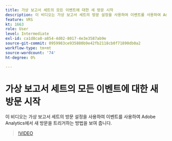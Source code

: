 ```yaml
---
title: 가상 보고서 세트의 모든 이벤트에 대한 새 방문 시작
description: 이 비디오는 가상 보고서 세트의 방문 설정을 사용하여 이벤트를 사용하여 Adobe Analytics에서 새 방문을 트리거하는 방법을 보여 줍니다.
feature: VRS
kt: 1663
role: User
level: Intermediate
exl-id: ca1d8ca8-a854-4d02-8017-4e3e3587ab9e
source-git-commit: 0959983ce935880b9e42fb2118cb0f71890db0a2
workflow-type: tm+mt
source-wordcount: '74'
ht-degree: 0%

---
```


# 가상 보고서 세트의 모든 이벤트에 대한 새 방문 시작

이 비디오는 가상 보고서 세트의 방문 설정을 사용하여 이벤트를 사용하여 Adobe Analytics에서 새 방문을 트리거하는 방법을 보여 줍니다.

>[!VIDEO](https://video.tv.adobe.com/v/23129/?quality=12&learn=on)
